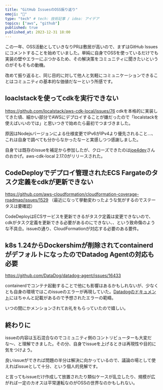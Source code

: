 ```yaml
---
title: "GitHub IssuesのOSS振り返り"
emoji: "🔖"
type: "tech" # tech: 技術記事 / idea: アイデア
topics: ["aws", "github"]
published: true
published_at: 2023-12-31 18:00
---
```


この一年、OSS活動としていきなりPRは敷居が高いので、まずはGitHub Issuesにコメントすることを始めていました。単純に自身でOSSを使っているだけでも実装の壁やエラーにぶつかるため、その解決策をコミュニティに聞きたいというのがそもそもの動機。

改めて振り返ると、同じ目的に対して他人と気軽にコミュニケーションできることはコミュニティの基本的な価値だなーという所感です。

## loaclstackを使ってcdkを実行できない
https://github.com/localstack/aws-cdk-local/issues/76
cdkを本格的に実装してきた頃、細かい部分でAWSにデプロイすることが嫌だったので「localstackを使えばいいのでは」と思いつきで始めたら最初でつまづきました。

原因はNodejsバージョンによる仕様変更でIPv6がIPv4より優先されること...、これは自身で調べても分からなかったなーと実感しつつ感謝しました。

自身では既存のissueを補足から参加したが、クローズできたのは[joe4dev](https://github.com/joe4dev)さんのおかげ。aws-cdk-local 2.17.0がリリースされた。

## CodeDeployでデプロイ管理されたECS Fargateのタスク定義をcdkが更新できない
https://github.com/aws-cloudformation/cloudformation-coverage-roadmap/issues/1529
（最近になって挙動変わったような気がするのでステータスは要確認）

CodeDeployはECSサービスを更新できるがタスク定義は変更できないので、cdkがタスク定義を更新できる必要があるのにできない、、という致命傷のような不具合。issueの通り、CloudFormationが対応する必要のある要件。

## k8s 1.24からDockershimが削除されてcontainerdがデフォルトになったのでDatadog Agentの対応も必要
https://github.com/DataDog/datadog-agent/issues/16433

containerdでコンテナ起動することで他にも影響はあるかもしれないが、少なくとも自身の環境ではこのissueのエラーが再現していた。[Datadogのドキュメント](https://docs.datadoghq.com/ja/containers/guide/docker-deprecation/?tab=helm)にはちゃんと記載があるので予想されたエラーの範疇。

いつの間にかメンションされてお礼をもらっていたので嬉しい。

## 終わりに
issueの内容は玉石混合なのでコミュニティ側のコントリビューターも大変だな〜、と理解できました。その分、自身でissueを上げるときは再現性や目的に気をつけよう。

良いissueができれば問題の半分は解決に向かっているので、議論の場として使えればissueとして十分、という個人的見解です。

と言ってもissueだけ作成して放置されたり類似ケースが乱立したり、規模が広がれば一定のカオスは平常運転なのがOSSの世界なのかもしれない。
